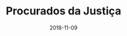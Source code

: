 ---
layout: post
category: portfolio
title: "Procurados da Justiça"
link: "https://www.behance.net/gallery/92763985/Procurados-pela-Justica"
date:  "2018-11-09"
postdate: "Novembro/2018"
banner: "https://mir-s3-cdn-cf.behance.net/project_modules/1400_opt_1/a31cc092763985.5e53ea797de97.jpg"
summary: "Criação e concepção da arquitetura da informação, experiência do usuário, design system para o aplicativo mobile"
---